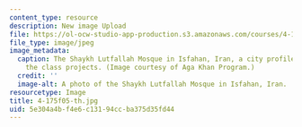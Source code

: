 ```yaml
---
content_type: resource
description: New image Upload
file: https://ol-ocw-studio-app-production.s3.amazonaws.com/courses/4-175-case-studies-in-city-form-fall-2005/5e304a4bf4e6c13194ccba375d35fd44_4-175f05-th.jpg
file_type: image/jpeg
image_metadata:
  caption: The Shaykh Lutfallah Mosque in Isfahan, Iran, a city profiled in one of
    the class projects. (Image courtesy of Aga Khan Program.)
  credit: ''
  image-alt: A photo of the Shaykh Lutfallah Mosque in Isfahan, Iran.
resourcetype: Image
title: 4-175f05-th.jpg
uid: 5e304a4b-f4e6-c131-94cc-ba375d35fd44
---
```

